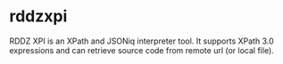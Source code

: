# rddzxpi
RDDZ XPI is an XPath and JSONiq interpreter tool. It supports XPath 3.0 expressions and can retrieve source code from remote url (or local file).
